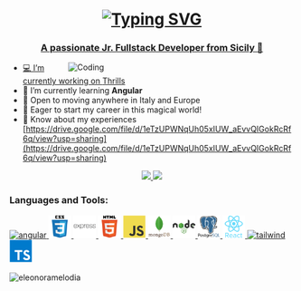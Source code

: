 <h1 align="center"><a href="https://git.io/typing-svg"> 
 <img src="https://readme-typing-svg.demolab.com?font=Dancing+Script&size=30&duration=3000&pause=1000&color=22F799&random=false&width=435&lines=Hi+everyone+%F0%9F%91%8B%F0%9F%8F%BB;I'm+Eleonora+Melodia" alt="Typing SVG" /></h1>
<h3 align="center">A passionate Jr. Fullstack Developer from Sicily 🍋</h3>
<img align="right" alt="Coding" width="400" src="https://i.imgur.com/WoX2Sy7.gif">


- 💻 I’m currently working on [Thrills](https://github.com/EleonoraMelodia/thrills-react-project)
- 🌱 I’m currently learning **Angular**
- 📍 Open to moving anywhere in Italy and Europe
- 🚀 Eager to start my career in this magical world!
- 📄 Know about my experiences [https://drive.google.com/file/d/1eTzUPWNqUh05xIUW_aEvvQIGokRcRf6q/view?usp=sharing](https://drive.google.com/file/d/1eTzUPWNqUh05xIUW_aEvvQIGokRcRf6q/view?usp=sharing)

<div align="center"> 
  <a href="mailto:eleonoramelodia92@gmail.com">
    <img src="https://img.shields.io/badge/Gmail-333333?style=for-the-badge&logo=gmail&logoColor=purple" />
  </a>
  <a href="https://linkedin.com/in/eleonora-melodia" target="_blank">
    <img src="https://img.shields.io/badge/LinkedIn-0077B5?style=for-the-badge&logo=linkedin&logoColor=white" target="_blank" />
  </a>
</div>

<h3 align="left">Languages and Tools:</h3>
<p align="left"> <a href="https://angular.io" target="_blank" rel="noreferrer"> <img src="https://angular.io/assets/images/logos/angular/angular.svg" alt="angular" width="40" height="40"/> </a> <a href="https://www.w3schools.com/css/" target="_blank" rel="noreferrer"> <img src="https://raw.githubusercontent.com/devicons/devicon/master/icons/css3/css3-original-wordmark.svg" alt="css3" width="40" height="40"/> </a> <a href="https://expressjs.com" target="_blank" rel="noreferrer"> <img src="https://raw.githubusercontent.com/devicons/devicon/master/icons/express/express-original-wordmark.svg" alt="express" width="40" height="40"/> </a> <a href="https://www.w3.org/html/" target="_blank" rel="noreferrer"> <img src="https://raw.githubusercontent.com/devicons/devicon/master/icons/html5/html5-original-wordmark.svg" alt="html5" width="40" height="40"/> </a> <a href="https://developer.mozilla.org/en-US/docs/Web/JavaScript" target="_blank" rel="noreferrer"> <img src="https://raw.githubusercontent.com/devicons/devicon/master/icons/javascript/javascript-original.svg" alt="javascript" width="40" height="40"/> </a> <a href="https://www.mongodb.com/" target="_blank" rel="noreferrer"> <img src="https://raw.githubusercontent.com/devicons/devicon/master/icons/mongodb/mongodb-original-wordmark.svg" alt="mongodb" width="40" height="40"/> </a> <a href="https://nodejs.org" target="_blank" rel="noreferrer"> <img src="https://raw.githubusercontent.com/devicons/devicon/master/icons/nodejs/nodejs-original-wordmark.svg" alt="nodejs" width="40" height="40"/> </a> <a href="https://www.postgresql.org" target="_blank" rel="noreferrer"> <img src="https://raw.githubusercontent.com/devicons/devicon/master/icons/postgresql/postgresql-original-wordmark.svg" alt="postgresql" width="40" height="40"/> </a> <a href="https://reactjs.org/" target="_blank" rel="noreferrer"> <img src="https://raw.githubusercontent.com/devicons/devicon/master/icons/react/react-original-wordmark.svg" alt="react" width="40" height="40"/> </a> <a href="https://tailwindcss.com/" target="_blank" rel="noreferrer"> <img src="https://www.vectorlogo.zone/logos/tailwindcss/tailwindcss-icon.svg" alt="tailwind" width="40" height="40"/> </a> <a href="https://www.typescriptlang.org/" target="_blank" rel="noreferrer"> <img src="https://raw.githubusercontent.com/devicons/devicon/master/icons/typescript/typescript-original.svg" alt="typescript" width="40" height="40"/> </a> </p>

<p><img align="center" src="https://github-readme-stats.vercel.app/api/top-langs?username=eleonoramelodia&show_icons=true&locale=en&layout=compact" alt="eleonoramelodia" /></p>
